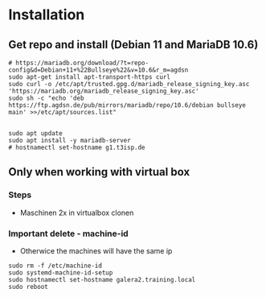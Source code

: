 # Installation

## Get repo and install (Debian 11 and MariaDB 10.6) 

```
# https://mariadb.org/download/?t=repo-config&d=Debian+11+%22Bullseye%22&v=10.6&r_m=agdsn
sudo apt-get install apt-transport-https curl
sudo curl -o /etc/apt/trusted.gpg.d/mariadb_release_signing_key.asc 'https://mariadb.org/mariadb_release_signing_key.asc'
sudo sh -c "echo 'deb https://ftp.agdsn.de/pub/mirrors/mariadb/repo/10.6/debian bullseye main' >>/etc/apt/sources.list"


sudo apt update
sudo apt install -y mariadb-server 
# hostnamectl set-hostname g1.t3isp.de 
```

## Only when working with virtual box 

### Steps 

  * Maschinen 2x in virtualbox clonen 

###  Important delete -  machine-id 

  *  Otherwice the machines will have the same ip 

```
sudo rm -f /etc/machine-id 
sudo systemd-machine-id-setup
sudo hostnamectl set-hostname galera2.training.local
sudo reboot 
```

  
